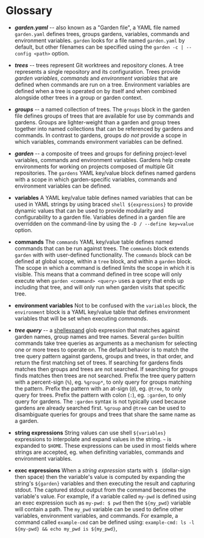 # Glossary

* ***garden.yaml*** -- also known as a "Garden file", a YAML file named
  `garden.yaml` defines trees, groups gardens, variables, commands and
  environment variables. `garden` looks for a file named `garden.yaml`
  by default, but other filenames can be specified using the
  `garden -c | --config <path>` option.

* ***trees*** -- trees represent Git worktrees and repository clones.
  A tree represents a single repository and its configuration.
  Trees provide *garden variables*, *commands* and *environment variables*
  that are defined when commands are run on a tree. Environment variables
  are defined when a tree is operated on by itself and when combined alongside
  other trees in a group or garden context.

* ***groups*** -- a named collection of trees. The `groups` block in the
  garden file defines groups of trees that are available for use by
  commands and gardens. Groups are lighter-weight than a garden and group
  trees together into named collections that can be referenced by gardens
  and commands. In contrast to gardens, groups *do not* provide a scope
  in which variables, commands environment variables can be defined.

* ***garden*** -- a composite of trees and groups for defining project-level
  variables, commands and environment variables. Gardens help create
  environments for working on projects composed of multiple Git repositories.
  The `gardens` YAML key/value block defines named gardens with a scope
  in which garden-specific variables, commands and environment variables
  can be defined.

* **variables**
  A YAML key/value table defines named variables that can be used in
  YAML strings by using braced `shell ${expressions}` to provide dynamic
  values that can be used to provide modularity and configurability to a garden
  file. Variables defined in a garden file are overridden on the
  command-line by using the `-D / --define key=value` option.

* **commands**
  The `commands` YAML key/value table defines named commands that can be run
  against trees. The `commands` block extends `garden` with with user-defined
  functionality. The `commands` block can be defined at global scope, within a
  `tree` block, and within a `garden` block. The scope in which a command is
  defined limits the scope in which it is visible. This means that a command
  defined in tree scope will only execute when `garden <command> <query>`
  uses a query that ends up including that tree, and will only run when garden
  visits that specific tree.

* **environment variables**
  Not to be confused with the `variables` block, the `environment` block
  is a YAML key/value table that defines environment variables that will
  be set when executing *commands*.

* ***tree query*** -- a [shellexpand] glob expression that matches against
  garden names, group names and tree names. Several `garden` builtin commands
  take tree queries as arguments as a mechanism for selecting one or more
  trees to operate on. The default behavior is to match the tree query pattern
  against gardens, groups and trees, in that order, and return the first
  matching set of trees. If searching for gardens finds matches then groups and
  trees are not searched. If searching for groups finds matches then trees are
  not searched. Prefix the tree query pattern with a percent-sign (`%`),
  eg. `%group*`, to only query for groups matching the pattern.
  Prefix the pattern with an at-sign (`@`), eg. `@tree`, to only query for trees.
  Prefix the pattern with colon (`:`), eg. `:garden`, to only query for gardens.
  The `:garden` syntax is not typically used because gardens are already
  searched first. `%group` and `@tree` can be used to disambiguate queries for
  groups and trees that share the same name as a garden.

* **string expressions**
  String values can use shell `${variables}` expressions to interpolate
  and expand values in the string. `~` is expanded to `$HOME`.
  These expressions can be used in most fields where strings are accepted,
  eg. when definiting variables, commands and environment variables.

* **exec expressions**
  When a *string expression* starts with `$ ` (dollar-sign then space) then the
  variable's value is computed by expanding the string's `${garden}` variables
  and then executing the result and capturing stdout. The captured stdout
  output from the command becomes the variable's value. For example, if a
  variable called `my-pwd` is defined using an exec expression such as
  `my-pwd: $ pwd` then the `${my_pwd}` variable will contain a path.
  The `my_pwd` variable can be used to define other variables, environment
  variables, and commands. For example, a command called `example-cmd` can be
  defined using: `example-cmd: ls -l ${my-pwd} && echo my_pwd is ${my_pwd}`,

[shellexpand]: https://github.com/netvl/shellexpand
